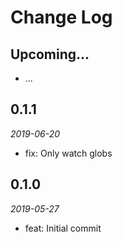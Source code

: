 # Change Log

## Upcoming...

- ... <!-- Add new lines here. Version number will be decided later -->

## 0.1.1

_2019-06-20_

- fix: Only watch globs

## 0.1.0

_2019-05-27_

- feat: Initial commit
